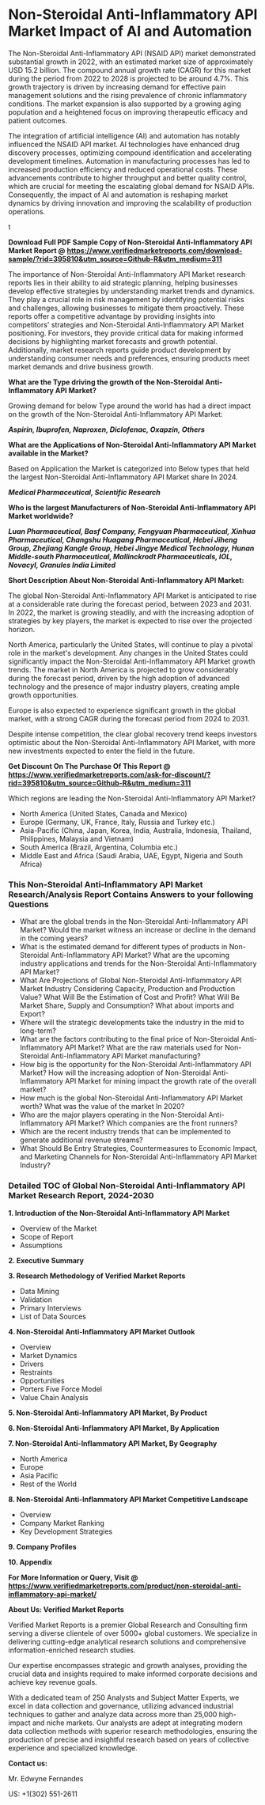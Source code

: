 <meta name="title" content="Global Non-Steroidal Anti-Inflammatory API Market Impact of AI and Automation"><meta name="description" content="The Non-Steroidal Anti-Inflammatory API (NSAID API) market demonstrated substantial growth in 2022, with an estimated market size of approximately USD 15.2 billion. Th"><meta name="title" content="Non-Steroidal Anti-Inflammatory API Market Size, Share, Scope, Trends, Growth, Opportunities, Analysis, Forecast"><h1>Non-Steroidal Anti-Inflammatory API Market Impact of AI and Automation</h1><p>The Non-Steroidal Anti-Inflammatory API (NSAID API) market demonstrated substantial growth in 2022, with an estimated market size of approximately USD 15.2 billion. The compound annual growth rate (CAGR) for this market during the period from 2022 to 2028 is projected to be around 4.7%. This growth trajectory is driven by increasing demand for effective pain management solutions and the rising prevalence of chronic inflammatory conditions. The market expansion is also supported by a growing aging population and a heightened focus on improving therapeutic efficacy and patient outcomes.</p><p>The integration of artificial intelligence (AI) and automation has notably influenced the NSAID API market. AI technologies have enhanced drug discovery processes, optimizing compound identification and accelerating development timelines. Automation in manufacturing processes has led to increased production efficiency and reduced operational costs. These advancements contribute to higher throughput and better quality control, which are crucial for meeting the escalating global demand for NSAID APIs. Consequently, the impact of AI and automation is reshaping market dynamics by driving innovation and improving the scalability of production operations.</p>t</p><p id="" class=""><strong>Download Full PDF Sample Copy of Non-Steroidal Anti-Inflammatory API Market Report @ <a href="https://www.verifiedmarketreports.com/download-sample/?rid=395810&utm_source=Github-R&utm_medium=311" target="_blank">https://www.verifiedmarketreports.com/download-sample/?rid=395810&utm_source=Github-R&utm_medium=311</a></strong></p><p>The importance of&nbsp;Non-Steroidal Anti-Inflammatory API Market research reports lies in their ability to aid strategic planning, helping businesses develop effective strategies by understanding market trends and dynamics. They play a crucial role in risk management by identifying potential risks and challenges, allowing businesses to mitigate them proactively. These reports offer a competitive advantage by providing insights into competitors' strategies and Non-Steroidal Anti-Inflammatory API Market positioning. For investors, they provide critical data for making informed decisions by highlighting market forecasts and growth potential. Additionally, market research reports guide product development by understanding consumer needs and preferences, ensuring products meet market demands and drive business growth.</p><p><strong>What are the&nbsp;Type driving the growth of the Non-Steroidal Anti-Inflammatory API Market?</strong></p><p id="" class="">Growing demand for below Type around the world has had a direct impact on the growth of the Non-Steroidal Anti-Inflammatory API Market:</p><em><strong>Aspirin, Ibuprofen, Naproxen, Diclofenac, Oxapzin, Others</strong></em></p><strong>What are the&nbsp;Applications&nbsp;of Non-Steroidal Anti-Inflammatory API Market available in the Market?</strong></p><p id="" class="">Based on Application the Market is categorized into Below types that held the largest Non-Steroidal Anti-Inflammatory API Market share In 2024.</p><em><strong>Medical Pharmaceutical, Scientific Research</strong></em></p><strong>Who is the largest Manufacturers of Non-Steroidal Anti-Inflammatory API Market worldwide?</strong></p><p><em><strong>Luan Pharmaceutical, Basf Company, Fengyuan Pharmaceutical, Xinhua Pharmaceutical, Changshu Huagang Pharmaceutical, Hebei Jiheng Group, Zhejiang Kangle Group, Hebei Jingye Medical Technology, Hunan Middle-south Pharmaceutical, Mallinckrodt Pharmaceuticals, IOL, Novacyl, Granules India Limited</strong></em></p><p id="" class=""><strong>Short Description About Non-Steroidal Anti-Inflammatory API Market:</strong></p><p>The global Non-Steroidal Anti-Inflammatory API Market is anticipated to rise at a considerable rate during the forecast period, between 2023 and 2031. In 2022, the market is growing steadily, and with the increasing adoption of strategies by key players, the market is expected to rise over the projected horizon.</p><p>North America, particularly the United States, will continue to play a pivotal role in the market's development. Any changes in the United States could significantly impact the Non-Steroidal Anti-Inflammatory API Market growth trends. The market in North America is projected to grow considerably during the forecast period, driven by the high adoption of advanced technology and the presence of major industry players, creating ample growth opportunities.</p><p>Europe is also expected to experience significant growth in the global market, with a strong CAGR during the forecast period from 2024 to 2031.</p><p>Despite intense competition, the clear global recovery trend keeps investors optimistic about the Non-Steroidal Anti-Inflammatory API Market, with more new investments expected to enter the field in the future.</p><p id="" class=""><strong>Get Discount On The Purchase Of This Report @ <a href="https://www.verifiedmarketreports.com/ask-for-discount/?rid=395810&utm_source=Github-R&utm_medium=311" target="_blank">https://www.verifiedmarketreports.com/ask-for-discount/?rid=395810&utm_source=Github-R&utm_medium=311</a></strong></p>Which regions are leading the Non-Steroidal Anti-Inflammatory API Market?</p><ul><li>North America (United States, Canada and Mexico)</li><li>Europe (Germany, UK, France, Italy, Russia and Turkey etc.)</li><li>Asia-Pacific (China, Japan, Korea, India, Australia, Indonesia, Thailand, Philippines, Malaysia and Vietnam)</li><li>South America (Brazil, Argentina, Columbia etc.)</li><li>Middle East and Africa (Saudi Arabia, UAE, Egypt, Nigeria and South Africa)</li></ul><h3 id="" class="">This Non-Steroidal Anti-Inflammatory API Market Research/Analysis Report Contains Answers to your following Questions</h3><ul><li>What are the global trends in the Non-Steroidal Anti-Inflammatory API Market? Would the market witness an increase or decline in the demand in the coming years?</li><li>What is the estimated demand for different types of products in Non-Steroidal Anti-Inflammatory API Market? What are the upcoming industry applications and trends for the Non-Steroidal Anti-Inflammatory API Market?</li><li>What Are Projections of Global Non-Steroidal Anti-Inflammatory API Market Industry Considering Capacity, Production and Production Value? What Will Be the Estimation of Cost and Profit? What Will Be Market Share, Supply and Consumption? What about imports and Export?</li><li>Where will the strategic developments take the industry in the mid to long-term?</li><li>What are the factors contributing to the final price of Non-Steroidal Anti-Inflammatory API Market? What are the raw materials used for Non-Steroidal Anti-Inflammatory API Market manufacturing?</li><li>How big is the opportunity for the Non-Steroidal Anti-Inflammatory API Market? How will the increasing adoption of Non-Steroidal Anti-Inflammatory API Market for mining impact the growth rate of the overall market?</li><li>How much is the global Non-Steroidal Anti-Inflammatory API Market worth? What was the value of the market In 2020?</li><li>Who are the major players operating in the Non-Steroidal Anti-Inflammatory API Market? Which companies are the front runners?</li><li>Which are the recent industry trends that can be implemented to generate additional revenue streams?</li><li>What Should Be Entry Strategies, Countermeasures to Economic Impact, and Marketing Channels for Non-Steroidal Anti-Inflammatory API Market Industry?</li></ul><h3 id="" class="">Detailed TOC of Global Non-Steroidal Anti-Inflammatory API Market Research Report, 2024-2030</h3><p id="" class=""><strong>1. Introduction of the Non-Steroidal Anti-Inflammatory API Market</strong></p><ul><li>Overview of the Market</li><li>Scope of Report</li><li>Assumptions</li></ul><p id="" class=""><strong>2. Executive Summary</strong></p><p id="" class=""><strong>3. Research Methodology of Verified Market Reports</strong></p><ul><li>Data Mining</li><li>Validation</li><li>Primary Interviews</li><li>List of Data Sources</li></ul><p id="" class=""><strong>4. Non-Steroidal Anti-Inflammatory API Market Outlook</strong></p><ul><li>Overview</li><li>Market Dynamics</li><li>Drivers</li><li>Restraints</li><li>Opportunities</li><li>Porters Five Force Model</li><li>Value Chain Analysis</li></ul><p id="" class=""><strong>5. Non-Steroidal Anti-Inflammatory API Market, By Product</strong></p><p id="" class=""><strong>6. Non-Steroidal Anti-Inflammatory API Market, By Application</strong></p><p id="" class=""><strong>7. Non-Steroidal Anti-Inflammatory API Market, By Geography</strong></p><ul><li>North America</li><li>Europe</li><li>Asia Pacific</li><li>Rest of the World</li></ul><p id="" class=""><strong>8. Non-Steroidal Anti-Inflammatory API Market Competitive Landscape</strong></p><ul><li>Overview</li><li>Company Market Ranking</li><li>Key Development Strategies</li></ul><p id="" class=""><strong>9. Company Profiles</strong></p><p id="" class=""><strong>10. Appendix</strong></p><p id="" class=""><strong>For More Information or Query, Visit @ <a href="https://www.verifiedmarketreports.com/product/non-steroidal-anti-inflammatory-api-market/" target="_blank">https://www.verifiedmarketreports.com/product/non-steroidal-anti-inflammatory-api-market/</a></strong></p><p id="" class=""><strong>About Us: Verified Market Reports</strong></p><p id="" class="">Verified Market Reports is a premier Global Research and Consulting firm serving a diverse clientele of over 5000+ global customers. We specialize in delivering cutting-edge analytical research solutions and comprehensive information-enriched research studies.</p><p id="" class="">Our expertise encompasses strategic and growth analyses, providing the crucial data and insights required to make informed corporate decisions and achieve key revenue goals.</p><p id="" class="">With a dedicated team of 250 Analysts and Subject Matter Experts, we excel in data collection and governance, utilizing advanced industrial techniques to gather and analyze data across more than 25,000 high-impact and niche markets. Our analysts are adept at integrating modern data collection methods with superior research methodologies, ensuring the production of precise and insightful research based on years of collective experience and specialized knowledge.</p><p id="" class=""><strong>Contact us:</strong></p><p id="" class="">Mr. Edwyne Fernandes</p><p id="" class="">US: +1(302) 551-2611</p>